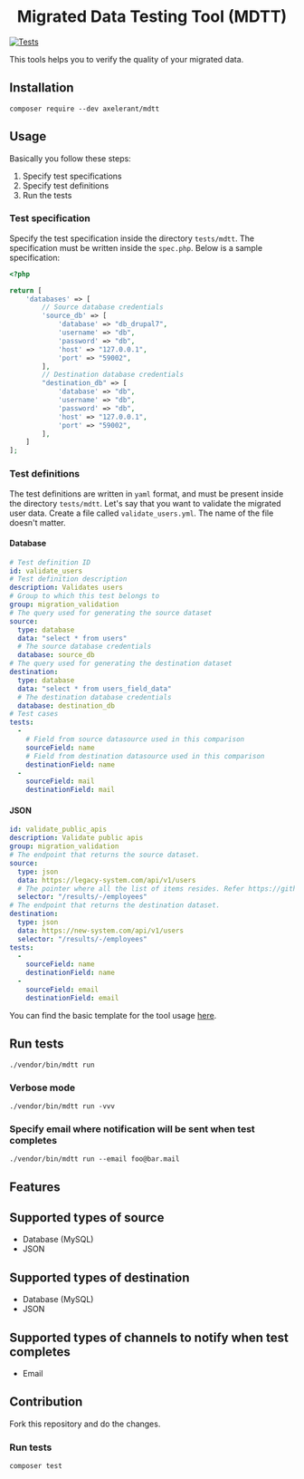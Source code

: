 <h1 align="center">Migrated Data Testing Tool (MDTT)</h1>

[![Tests](https://github.com/axelerant/mdtt/actions/workflows/tests.yml/badge.svg)](https://github.com/axelerant/mdtt/actions/workflows/tests.yml)

This tools helps you to verify the quality of your migrated data.

## Installation

```shell
composer require --dev axelerant/mdtt
```

## Usage

Basically you follow these steps:

1. Specify test specifications
1. Specify test definitions
1. Run the tests

### Test specification

Specify the test specification inside the directory `tests/mdtt`. The specification must be written inside the `spec.php`. Below is a sample specification:

```php
<?php

return [
    'databases' => [
        // Source database credentials
        'source_db' => [
            'database' => "db_drupal7",
            'username' => "db",
            'password' => "db",
            'host' => "127.0.0.1",
            'port' => "59002",
        ],
        // Destination database credentials
        "destination_db" => [
            'database' => "db",
            'username' => "db",
            'password' => "db",
            'host' => "127.0.0.1",
            'port' => "59002",
        ],
    ]
];
```

### Test definitions

The test definitions are written in `yaml` format, and must be present inside the directory `tests/mdtt`. Let's say that you want to validate the migrated user data. Create a file called `validate_users.yml`. The name of the file doesn't matter.

#### Database

```yml
# Test definition ID
id: validate_users
# Test definition description
description: Validates users
# Group to which this test belongs to
group: migration_validation
# The query used for generating the source dataset
source:
  type: database
  data: "select * from users"
  # The source database credentials
  database: source_db
# The query used for generating the destination dataset
destination:
  type: database
  data: "select * from users_field_data"
  # The destination database credentials
  database: destination_db
# Test cases
tests:
  -
    # Field from source datasource used in this comparison
    sourceField: name
    # Field from destination datasource used in this comparison
    destinationField: name
  -
    sourceField: mail
    destinationField: mail
```

#### JSON

```yaml
id: validate_public_apis
description: Validate public apis
group: migration_validation
# The endpoint that returns the source dataset.
source:
  type: json
  data: https://legacy-system.com/api/v1/users
  # The pointer where all the list of items resides. Refer https://github.com/halaxa/json-machine#what-is-json-pointer-anyway for examples
  selector: "/results/-/employees"
# The endpoint that returns the destination dataset.
destination:
  type: json
  data: https://new-system.com/api/v1/users
  selector: "/results/-/employees"
tests:
  -
    sourceField: name
    destinationField: name
  -
    sourceField: email
    destinationField: email
```

You can find the basic template for the tool usage [here](https://github.com/axelerant/mdtt-usage).

## Run tests

```shell
./vendor/bin/mdtt run
```

### Verbose mode

```shell
./vendor/bin/mdtt run -vvv
```

### Specify email where notification will be sent when test completes

```shell
./vendor/bin/mdtt run --email foo@bar.mail
```

## Features

## Supported types of source

- Database (MySQL)
- JSON

## Supported types of destination

- Database (MySQL)
- JSON

## Supported types of channels to notify when test completes

- Email

## Contribution

Fork this repository and do the changes.

### Run tests

```shell
composer test
```
